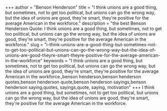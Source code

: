 +++
author = "Benson Henderson"
title = "I think unions are a good thing, but sometimes, not to get too political, but unions can go the wrong way, but the idea of unions are good, they're smart, they're positive for the average American in the workforce."
description = "the best Benson Henderson Quote: I think unions are a good thing, but sometimes, not to get too political, but unions can go the wrong way, but the idea of unions are good, they're smart, they're positive for the average American in the workforce."
slug = "i-think-unions-are-a-good-thing-but-sometimes-not-to-get-too-political-but-unions-can-go-the-wrong-way-but-the-idea-of-unions-are-good-theyre-smart-theyre-positive-for-the-average-american-in-the-workforce"
keywords = "I think unions are a good thing, but sometimes, not to get too political, but unions can go the wrong way, but the idea of unions are good, they're smart, they're positive for the average American in the workforce.,benson henderson,benson henderson quotes,benson henderson quote,benson henderson sayings,benson henderson saying,quotes, sayings,quote, saying, motivation"
+++
I think unions are a good thing, but sometimes, not to get too political, but unions can go the wrong way, but the idea of unions are good, they're smart, they're positive for the average American in the workforce.

